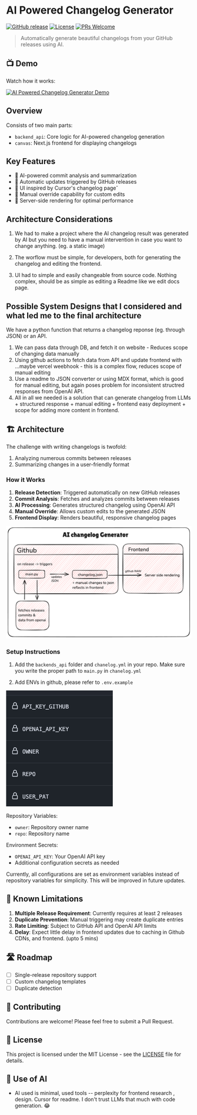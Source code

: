 # AI Powered Changelog Generator

[![GitHub release](https://img.shields.io/github/v/release/JaynouOliver/changelog)](https://github.com/JaynouOliver/changelog/releases)
[![License](https://img.shields.io/github/license/JaynouOliver/changelog)](LICENSE)
[![PRs Welcome](https://img.shields.io/badge/PRs-welcome-brightgreen.svg)](CONTRIBUTING.md)

> Automatically generate beautiful changelogs from your GitHub releases using AI. 

## 📺 Demo

Watch how it works:

[![AI Powered Changelog Generator Demo](https://img.youtube.com/vi/l_C51udC520/0.jpg)](https://youtu.be/l_C51udC520)

##  Overview

Consists of two main parts:
- `backend_api`: Core logic for AI-powered changelog generation
- `canvas`:  Next.js frontend for displaying changelogs

##  Key Features

- 🤖 AI-powered commit analysis and summarization
- 🔄 Automatic updates triggered by GitHub releases
- 📱 UI inspired by Cursor's changelog page˘
- 🎨 Manual override capability for custom edits
- 🚀 Server-side rendering for optimal performance


## Architecture Considerations

1. We had to make a project where the AI changelog result was generated by AI but you need to have a manual intervention in case you want to change anything. (eg. a static image)

2. The worflow must be simple, for developers, both for generating the changelog and editing the frontend.

3. UI had to simple and easily changeable from source code. Nothing complex, should be as simple as editing a Readme like we edit docs page.

## Possible System Designs that I considered and what led me to the final architecture

We have a python function that returns a changelog reponse (eg. through JSON) or an API.

1. We can pass data through DB, and fetch it on website - Reduces scope of changing data manually
2. Using github actions to fetch data from API and update frontend with ...maybe vercel weebhook - this is a complex flow, reduces scope of manual editing
3. Use a readme to JSON converter or using MDX format, which is good for manual editing, but again poses problem for inconsistent structred responses from OpenAI API. 
4. All in all we needed is a solution that can generate changelog from LLMs + structured response + manual editing + frontend easy deployment + scope for adding more content in frontend.

## 🏗️ Architecture

The challenge with writing changelogs is twofold:
1. Analyzing numerous commits between releases
2. Summarizing changes in a user-friendly format

### How it Works

1. **Release Detection**: Triggered automatically on new GitHub releases
2. **Commit Analysis**: Fetches and analyzes commits between releases
3. **AI Processing**: Generates structured changelog using OpenAI API
4. **Manual Override**: Allows custom edits to the generated JSON
5. **Frontend Display**: Renders beautiful, responsive changelog pages

![AI Changelog Architecture](changelog.png)


### Setup Instructions



1. Add the ```backends_api``` folder and ```chanelog.yml``` in your repo. Make sure you write the proper path to ```main.py``` in ```chanelog.yml```

2. Add ENVs in github, please refer to ```.env.example```

![Environment Configuration](apikey.png)

Repository Variables:
- `owner`: Repository owner name
- `repo`: Repository name

Environment Secrets:
- `OPENAI_API_KEY`: Your OpenAI API key
- Additional configuration secrets as needed

Currently, all configurations are set as environment variables instead of repository variables for simplicity. This will be improved in future updates.


## 🚧 Known Limitations

1. **Multiple Release Requirement**: Currently requires at least 2 releases
2. **Duplicate Prevention**: Manual triggering may create duplicate entries
3. **Rate Limiting**: Subject to GitHub API and OpenAI API limits
4. **Delay**: Expect little delay in frontend updates due to caching in Github CDNs, and frontend. (upto 5 mins)

## 🛣️ Roadmap

- [ ] Single-release repository support
- [ ] Custom changelog templates
- [ ] Duplicate detection

## 🤝 Contributing

Contributions are welcome! Please feel free to submit a Pull Request.

## 📄 License

This project is licensed under the MIT License - see the [LICENSE](LICENSE) file for details.

## 🙏 Use of AI

- AI used is minimal, used tools -- perplexity for frontend research , design. Cursor for readme. I don't trust LLMs that much with code generation. 😂






